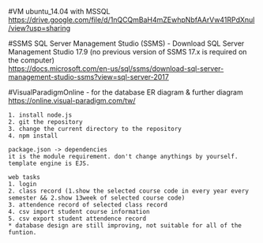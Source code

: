 #VM
ubuntu_14.04 with MSSQL
https://drive.google.com/file/d/1nQCQmBaH4mZEwhpNbfAArVw41RPdXnul/view?usp=sharing

#SSMS
SQL Server Management Studio (SSMS) - Download SQL Server Management Studio 17.9 (no previous version of SSMS 17.x is required on the computer)     
https://docs.microsoft.com/en-us/sql/ssms/download-sql-server-management-studio-ssms?view=sql-server-2017

#VisualParadigmOnline  -  for the database ER diagram & further diagram
https://online.visual-paradigm.com/tw/

~~~~~~~~~~~~~~~~~~~~~~~~~~~~~~~~~~~~~~~~~~~~~~~~~~~~~~~~~~~~~~~~~~~~~~~~~~~~~~~~~~~~~~~~~~~~~~~~
1. install node.js
2. git the repository
3. change the current directory to the repository
4. npm install

package.json -> dependencies 
it is the module requirement. don't change anythings by yourself.
template engine is EJS.

web tasks
1. login 
2. class record (1.show the selected course code in every year every semester && 2.show 13week of selected course code)
3. attendence record of selected class record
4. csv import student course information
5. csv export student attendence record
* database design are still improving, not suitable for all of the funtion.
